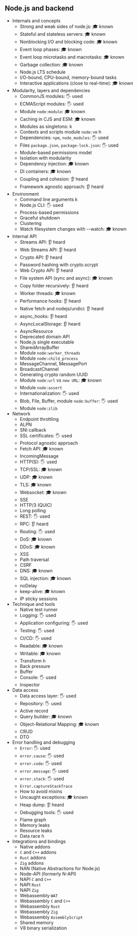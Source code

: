## Node.js and backend

- Internals and concepts
  - Strong and weak sides of node.js: 🎓 known
  - Stateful and stateless servers: 🎓 known
  - Nonblocking I/O and blocking code: 🎓 known
  - Event loop phases: 🎓 known
  - Event loop microtasks and macrotasks: 🎓 known
  - Garbage collection: 🎓 known
  - Node.js LTS schedule
  - I/O-bound, CPU-bound, memory-bound tasks
  - Interactive applications (close to real-time): 🎓 known
- Modularity, layers and dependencies
  - CommonJS modules: 🖐️ used
  - ECMAScript modules: 🖐️ used
  - Module `node:module`: 🎓 known
  - Caching in CJS and ESM: 🎓 known
  - Modules as singletons: k
  - Contexts and scripts module `node:vm` h
  - Dependencies: `npm`, `node_modules`: 🖐️ used
  - Files `package.json`, `package-lock.json`: 🖐️ used
  - Module-based permissions model 
  - Isolation with modularity
  - Dependency injection: 🎓 known
  - DI containers: 🎓 known
  - Coupling and cohesion: 👂 heard
  - Framework agnostic approach: 👂 heard
- Environment
  - Command line arguments k
  - Node.js CLI: 🖐️ used
  - Process-based permissions
  - Graceful shutdown
  - Clustering
  - Watch filesystem changes with --watch: 🎓 known
- Internal API
  - Streams API: 👂 heard
  - Web Streams API: 👂 heard
  - Crypto API: 👂 heard
  - Password hashing with crypto.scrypt
  - Web Crypto API: 👂 heard
  - File system API (sync and async): 🎓 known
  - Copy folder recursively: 👂 heard
  - Worker threads: 🎓 known
  - Performance hooks: 👂 heard
  - Native fetch and nodejs/undici: 👂 heard
  - async_hooks: 👂 heard
  - AsyncLocalStorage: 👂 heard
  - AsyncResource
  - Deprecated domain API
  - Node.js single executable
  - SharedArrayBuffer
  - Module `node:worker_threads`
  - Module `node:child_process`
  - MessageChannel, MessagePort
  - BroadcastChannel
  - Generating crypto random UUID
  - Module `node:url` vs `new URL`: 🎓 known
  - Module `node:assert`
  - Internationalization: 🖐️ used
  - Blob, File, Buffer, module `node:buffer`: 🖐️ used
  - Module `node:zlib`
- Network
  - Endpoint throttling
  - ALPN
  - SNI callback
  - SSL certificates: 🖐️ used
  - Protocol agnostic approach
  - Fetch API: 🎓 known
  - IncomingMessage
  - HTTP(S): 🖐️ used
  - TCP/SSL: 🎓 known
  - UDP: 🎓 known
  - TLS: 🎓 known
  - Websocket: 🎓 known
  - SSE
  - HTTP/3 (QUIC)
  - Long polling
  - REST: 🖐️ used
  - RPC: 👂 heard
  - Routing: 🖐️ used
  - DoS: 🎓 known
  - DDoS: 🎓 known
  - XSS
  - Path traversal
  - CSRF
  - DNS: 🎓 known
  - SQL injection: 🎓 known
  - noDelay
  - keep-alive: 🎓 known
  - IP sticky sessions
- Technique and tools
  - Native test runner
  - Logging: 🖐️ used
  - Application configuring: 🖐️ used
  - Testing: 🖐️ used
  - CI/CD: 🖐️ used
  - Readable: 🎓 known
  - Writable: 🎓 known
  - Transform h
  - Back pressure
  - Buffer
  - Console: 🖐️ used
  - Inspector
- Data access
  - Data access layer: 🖐️ used
  - Repository: 🖐️ used
  - Active record
  - Query builder: 🎓 known
  - Object-Relational Mapping: 🎓 known
  - CRUD
  - DTO
- Error handling and debugging
  - `Error`: 🖐️ used
  - `error.cause`: 🖐️ used
  - `error.code`: 🖐️ used
  - `error.message`: 🖐️ used
  - `error.stack`: 🖐️ used
  - `Error.captureStackTrace`
  - How to avoid mixins
  - Uncaught exceptions: 🎓 known
  - Heap dump: 👂 heard
  - Debugging tools: 🖐️ used
  - Flame graph
  - Memory leaks
  - Resource leaks
  - Data race h
- Integrations and bindings
  - Native addons
  - `C` and `C++` addons
  - `Rust` addons
  - `Zig` addons
  - NAN (Native Abstractions for Node.js)
  - Node-API (formerly N-API)
  - NAPI `C` and `C++`
  - NAPI `Rust`
  - NAPI `Zig`
  - Webassembly `WAT`
  - Webassembly `C` and `C++`
  - Webassembly `Rust`
  - Webassembly `Zig`
  - Webassembly `AssemblyScript`
  - Shared memory
  - V8 binary serialization
